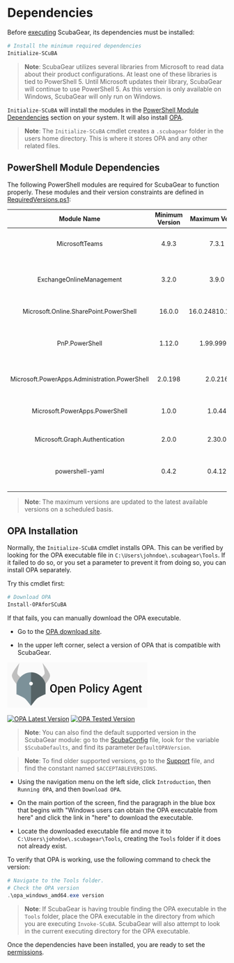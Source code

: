 # Dependencies

Before [executing](../execution/execution.md) ScubaGear, its dependencies must be installed:

```powershell
# Install the minimum required dependencies
Initialize-SCuBA
```

> **Note**: ScubaGear utilizes several libraries from Microsoft to read data about their product configurations.  At least one of these libraries is tied to PowerShell 5.  Until Microsoft updates their library, ScubaGear will continue to use PowerShell 5.  As this version is only available on Windows, ScubaGear will only run on Windows.

`Initialize-SCuBA` will install the modules in the [PowerShell Module Dependencies](#powershell-module-dependencies) section on your system. It will also install [OPA](https://www.openpolicyagent.org).

> **Note**: The `Initialize-SCuBA` cmdlet creates a `.scubagear` folder in the users home directory.  This is where it stores OPA and any other related files.

## PowerShell Module Dependencies

The following PowerShell modules are required for ScubaGear to function properly. These modules and their version constraints are defined in [RequiredVersions.ps1](https://github.com/cisagov/ScubaGear/blob/main/PowerShell/ScubaGear/RequiredVersions.ps1):

| Module Name                                   | Minimum Version | Maximum Version  | Purpose                                      |
|:---------------------------------------------:|:---------------:|:----------------:|:---------------------------------------------|
| MicrosoftTeams |           4.9.3 |            7.3.1 | Microsoft Teams configuration management |
| ExchangeOnlineManagement |           3.2.0 |            3.9.0 | Exchange Online and Microsoft Defender management |
| Microsoft.Online.SharePoint.PowerShell |          16.0.0 | 16.0.24810.12000 | SharePoint and OneDrive management |
| PnP.PowerShell |          1.12.0 |       1.99.99999 | SharePoint Online management and automation |
| Microsoft.PowerApps.Administration.PowerShell |         2.0.198 |          2.0.216 | Power Platform administrative functions |
| Microsoft.PowerApps.PowerShell |           1.0.0 |           1.0.44 | Power Apps development and management |
| Microsoft.Graph.Authentication |           2.0.0 |           2.30.0 | Microsoft Graph API authentication |
| powershell-yaml |           0.4.2 |           0.4.12 | YAML file processing and configuration management |

> **Note**: The maximum versions are updated to the latest available versions on a scheduled basis.

## OPA Installation

Normally, the `Initialize-SCuBA` cmdlet installs OPA.  This can be verified by looking for the OPA executable file in `C:\Users\johndoe\.scubagear\Tools`.  If it failed to do so, or you set a parameter to prevent it from doing so, you can install OPA separately.

Try this cmdlet first:

```powershell
# Download OPA
Install-OPAforSCuBA
```

If that fails, you can manually download the OPA executable.

* Go to the [OPA download site](https://www.openpolicyagent.org/docs/latest/#running-opa).

* In the upper left corner, select a version of OPA that is compatible with ScubaGear.

![version](../images/opa_version.png)

[![OPA Latest Version](https://img.shields.io/github/v/release/open-policy-agent/opa?label=OPA%20Latest%20Version&color=blue)](https://github.com/open-policy-agent/opa/releases)
[![OPA Tested Version](https://img.shields.io/badge/SCuBA%20OPA%20Tested%20Version-v1.8.0-green)](https://github.com/open-policy-agent/opa/releases/tag/v1.8.0)

> **Note**: You can also find the default supported version in the ScubaGear module: go to the [ScubaConfig](https://github.com/cisagov/ScubaGear/blob/main/PowerShell/ScubaGear/Modules/ScubaConfig/ScubaConfig.psm1) file, look for the variable `$ScubaDefaults`, and find its parameter `DefaultOPAVersion`.

> **Note**: To find older supported versions, go to the [Support](https://github.com/cisagov/ScubaGear/blob/main/PowerShell/ScubaGear/Modules/Support/Support.psm1) file, and find the constant named `$ACCEPTABLEVERSIONS`.

* Using the navigation menu on the left side, click `Introduction`, then `Running OPA`, and then `Download OPA`.

* On the main portion of the screen, find the paragraph in the blue box that begins with "Windows users can obtain the OPA executable from here" and click the link in "here" to download the executable.

* Locate the downloaded executable file and move it to `C:\Users\johndoe\.scubagear\Tools`, creating the `Tools` folder if it does not already exist.

To verify that OPA is working, use the following command to check the version:

```powershell
# Navigate to the Tools folder.
# Check the OPA version
.\opa_windows_amd64.exe version
```

> **Note**: If ScubaGear is having trouble finding the OPA executable in the `Tools` folder, place the OPA executable in the directory from which you are executing `Invoke-SCuBA`. ScubaGear will also attempt to look in the current executing directory for the OPA executable.

Once the dependencies have been installed, you are ready to set the [permissions](permissions.md).


